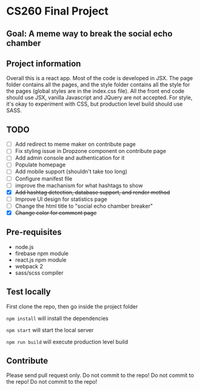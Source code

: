 # CS260 Final Project

## Goal: A meme way to break the social echo chamber

## Project information
Overall this is a react app. Most of the code is developed in JSX. The page folder contains all the pages, and the style folder contains all the style for the pages (global styles are in the index.css file). All the front end code should use JSX, vanilla Javascript and JQuery are not accepted. For style, it's okay to experiment with CSS, but production level build should use SASS.

## TODO
- [ ] Add redirect to meme maker on contribute page
- [ ] Fix styling issue in Dropzone component on contribute page
- [ ] Add admin console and authentication for it
- [ ] Populate homepage
- [ ] Add mobile support (shouldn't take too long)
- [ ] Configure manifest file
- [ ] improve the machanism for what hashtags to show
- [x] ~~Add hashtag detection, database support, and render method~~
- [ ] Improve UI design for statistics page
- [ ] Change the html title to "social echo chamber breaker"
- [x] ~~Change color for comment page~~

## Pre-requisites
* node.js
* firebase npm module
* react.js npm module
* webpack 2
* sass/scss compiler

## Test locally
First clone the repo, then go inside the project folder

`npm install` will install the dependencies

`npm start` will start the local server

`npm run build` will execute production level build

## Contribute
Please send pull request only. Do not commit to the repo! Do not commit to the repo! Do not commit to the repo!
